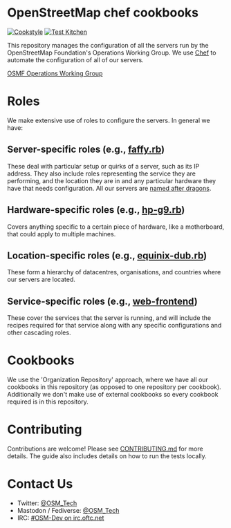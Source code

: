 # OpenStreetMap chef cookbooks

[![Cookstyle](https://github.com/openstreetmap/chef/workflows/Cookstyle/badge.svg?branch=master&event=push)](https://github.com/openstreetmap/chef/actions?query=workflow%3ACookstyle%20branch%3Amaster%20event%3Apush)
[![Test Kitchen](https://github.com/openstreetmap/chef/workflows/Test%20Kitchen/badge.svg?branch=master&event=push)](https://github.com/openstreetmap/chef/actions?query=workflow%3A%22Test+Kitchen%22%20branch%3Amaster%20event%3Apush)

This repository manages the configuration of all the servers run by the
OpenStreetMap Foundation's Operations Working Group. We use
[Chef](https://www.chef.io/) to automate the configuration of all of our
servers.

[OSMF Operations Working Group](https://operations.osmfoundation.org/)

# Roles

We make extensive use of roles to configure the servers. In general we have:

## Server-specific roles (e.g., [faffy.rb](roles/faffy.rb))

These deal with particular setup or quirks of a server, such as its IP address. They also include roles representing the service they are performing, and the location they are in and any particular hardware they have that needs configuration.
All our servers are [named after dragons](https://wiki.openstreetmap.org/wiki/Servers/Name_Ideas).

## Hardware-specific roles (e.g., [hp-g9.rb](roles/hp-g9.rb))

Covers anything specific to a certain piece of hardware, like a motherboard, that could apply to multiple machines.

## Location-specific roles (e.g., [equinix-dub.rb](roles/equinix-dub.rb))

These form a hierarchy of datacentres, organisations, and countries where our servers are located.

## Service-specific roles (e.g., [web-frontend](roles/web-frontend.rb))

These cover the services that the server is running, and will include the recipes required for that service along with any specific configurations and other cascading roles.

# Cookbooks

We use the 'Organization Repository' approach, where we have all our cookbooks in this repository (as opposed to one repository per cookbook). Additionally we don't make use of external cookbooks so every cookbook required is in this repository.

# Contributing

Contributions are welcome! Please see [CONTRIBUTING.md](CONTRIBUTING.md) for more details. The guide also includes details on how to run the tests locally.

# Contact Us

* Twitter: [@OSM_Tech](https://twitter.com/OSM_Tech)
* Mastodon / Fediverse: [@OSM_Tech](https://en.osm.town/@osm_tech)
* IRC: [#OSM-Dev on irc.oftc.net](https://irc.openstreetmap.org/)
